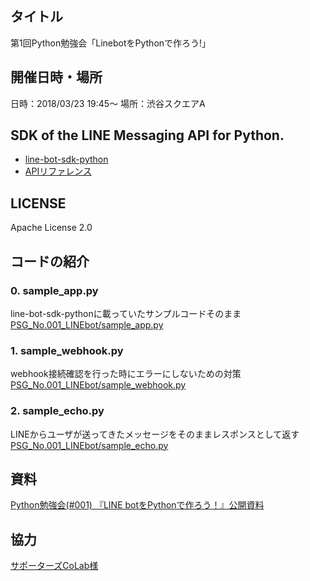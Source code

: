 ## タイトル
第1回Python勉強会「LinebotをPythonで作ろう!」

## 開催日時・場所
日時：2018/03/23	19:45〜
場所：渋谷スクエアA

## SDK of the LINE Messaging API for Python.  

* [line-bot-sdk-python](https://github.com/line/line-bot-sdk-python)
* [APIリファレンス](https://developers.line.me/ja/docs/messaging-api/reference/)

## LICENSE  
Apache License 2.0  

## コードの紹介  

### 0. sample_app.py  
line-bot-sdk-pythonに載っていたサンプルコードそのまま  
[PSG_No.001_LINEbot/sample_app.py](https://github.com/PythonStudyGroupJP/PSG_No.001_LINEbot/blob/master/sample_app.py)  

### 1. sample_webhook.py  
webhook接続確認を行った時にエラーにしないための対策  
[PSG_No.001_LINEbot/sample_webhook.py](https://github.com/PythonStudyGroupJP/PSG_No.001_LINEbot/blob/master/sample_webhook.py)  

### 2. sample_echo.py  
LINEからユーザが送ってきたメッセージをそのままレスポンスとして返す  
[PSG_No.001_LINEbot/sample_echo.py](https://github.com/PythonStudyGroupJP/PSG_No.001_LINEbot/blob/master/sample_echo.py)  

## 資料

[Python勉強会(#001) 『LINE botをPythonで作ろう！』公開資料](https://pythonstudygrup.jp/2018/03/24/python%E5%8B%89%E5%BC%B7%E4%BC%9A001-%E3%80%8Eline-bot%E3%82%92python%E3%81%A7%E4%BD%9C%E3%82%8D%E3%81%86%EF%BC%81%E3%80%8F%E5%85%AC%E9%96%8B%E8%B3%87%E6%96%99/)

## 協力
[サポーターズCoLab様](https://supporterzcolab.com/dashboard/)
